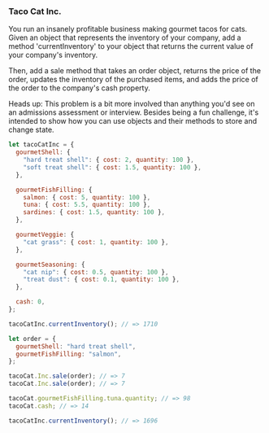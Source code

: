 ### Taco Cat Inc.

You run an insanely profitable business making gourmet tacos for cats. Given an
object that represents the inventory of your company, add a method
'currentInventory' to your object that returns the current value of your
company's inventory.

Then, add a sale method that takes an order object, returns the price of the
order, updates the inventory of the purchased items, and adds the price of the
order to the company's cash property.

Heads up: This problem is a bit more involved than anything you'd see on an
admissions assessment or interview. Besides being a fun challenge, it's
intended to show how you can use objects and their methods to store and change
state.

```javascript
let tacoCatInc = {
  gourmetShell: {
    "hard treat shell": { cost: 2, quantity: 100 },
    "soft treat shell": { cost: 1.5, quantity: 100 },
  },

  gourmetFishFilling: {
    salmon: { cost: 5, quantity: 100 },
    tuna: { cost: 5.5, quantity: 100 },
    sardines: { cost: 1.5, quantity: 100 },
  },

  gourmetVeggie: {
    "cat grass": { cost: 1, quantity: 100 },
  },

  gourmetSeasoning: {
    "cat nip": { cost: 0.5, quantity: 100 },
    "treat dust": { cost: 0.1, quantity: 100 },
  },

  cash: 0,
};

tacoCatInc.currentInventory(); // => 1710

let order = {
  gourmetShell: "hard treat shell",
  gourmetFishFilling: "salmon",
};

tacoCat.Inc.sale(order); // => 7
tacoCat.Inc.sale(order); // => 7

tacoCat.gourmetFishFilling.tuna.quantity; // => 98
tacoCat.cash; // => 14

tacoCatInc.currentInventory(); // => 1696
```
